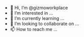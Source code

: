 - 👋 Hi, I’m @gizmoworkplace
- 👀 I’m interested in ...
- 🌱 I’m currently learning ...
- 💞️ I’m looking to collaborate on ...
- 📫 How to reach me ...

<!---
gizmoworkplace/gizmoworkplace is a ✨ special ✨ repository because its `README.md` (this file) appears on your GitHub profile.
You can click the Preview link to take a look at your changes.
--->
